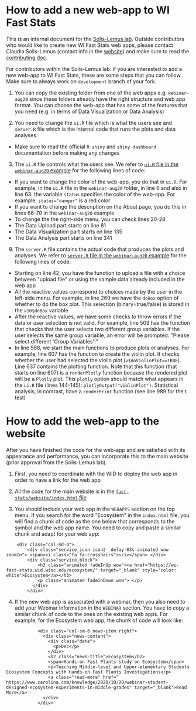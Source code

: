 # How to add a new web-app to WI Fast Stats

This is an internal document for the [Solis-Lemus lab](https://solislemuslab.github.io/). Outside contributors who would like to create new WI Fast Stats web apps, please contact Claudia Solis-Lemus (contact info in the [website](https://solislemuslab.github.io//pages/people.html)) and make sure to read the [contributing doc](https://github.com/crsl4/fast-stats/blob/master/CONTRIBUTING.md).

For contributors within the Solis-Lemus lab: if you are interested to add a new web-app to WI Fast Stats, these are some steps that you can follow. Make sure to always work on `development` branch of your fork.

1. You can copy the existing folder from one of the web apps e.g. `webinar-aug20` since these folders already have the right structure and web app format. You can choose the web-app that has some of the features that you need (e.g. in terms of Data Visualization or Data Analysis)

2. You need to change the `ui.R` file which is what the users see and `server.R` file which is the internal code that runs the plots and data analyses.
  - Make sure to read the official `R shiny` and `shiny dashboard` documentation before making any changes

3. The `ui.R` file controls what the users see. We refer to [`ui.R` file in the `webinar-aug20` example](https://github.com/crsl4/fast-stats/blob/master/shiny-app/webinar-aug20/ui.R) for the following lines of code:
  - If you want to change the color of the web-app, you do that in `ui.R`. For example, in the `ui.R` file in the `webinar-aug20` folder, in line 6 and also in line 63: the variable `status` specifies the color of the web-app. For example, `status="danger"` is a red color
  - If you want to change the description on the About page, you do this in lines 66-70 in the `webinar-aug20` example
  - To change the the right-side menu, you can check lines 20-28
  - The Data Upload part starts on line 81
  - The Data Visualization part starts on line 135
  - The Data Analysis part starts on line 341

9. The `server.R` file contains the actual code that produces the plots and analyses. We refer to [`server.R` file in the `webinar-aug20` example](https://github.com/crsl4/fast-stats/blob/master/shiny-app/webinar-aug20/server.R) for the following lines of code:
  - Starting on line 42, you have the function to upload a file with a choice between "upload file" or using the sample data already included in the web app
  - All the reactive values correspond to choices made by the user in the left-side menu. For example, in line 260 we have the `doBox` option of whether to do the box plot. This selection (binary=true/false) is stored in the `v10$doBox` variable
  - After the reactive values, we have some checks to throw errors if the data or user selection is not valid. For example, line 509 has the function that checks that the user selects two different group variables. If the user selects the same group variable, an error will be prompted: "Please select different 'Group Variables'!"
  - In line 568, we start the main functions to produce plots or analyses. For example, line 607 has the function to create the violin plot. It checks whether the user had selected the violin plot (`v$doViolinPlot==TRUE`). Line 637 contains the plotting function. Note that this function (that starts on line 607) is a `renderPlotly` function because the rendered plot will be a `Plotly` plot. This `plotly` option should match what appears in the `ui.R` file (lines 144-145): `plotlyOutput("violinPlot")`. Statistical analysis, in contrast, have a `renderPrint` function (see line 989 for the t test)

# How to add the web-app to the website

After you have finished the code for the web-app and are satisfied with its appearance and performance, you can incorporate this to the main website (prior approval from the Solis-Lemus lab).

1. First, you need to coordinate with the WID to deploy the web app in order to have a link for the web app

2. All the code for the main website is in the [`fast-stats/website/index.html` file](https://github.com/crsl4/fast-stats/blob/master/website/index.html)

3. You should include your web app in the `WEBAPPS` section on the top menu. If you search for the word "Ecosystem" in the `index.html` file, you will find a chunk of code as the one below that corresponds to the symbol and the web app name. You need to copy and paste a similar chunk and adapt for your web app:
```
    <div class="col-md-4"> 
		<div class="service_icon icon2  delay-03s animated wow zoomIn"> <span><i class="fa fa-crosshairs"></i></span> </div> 
		<div class="service_block">
            <h3 class="animated fadeInUp wow"><a href="https://wi-fast-stats.wid.wisc.edu/ecosystem/" target="_blank" style="color: white">Ecosystem</a></h3>
            <p class="animated fadeInDown wow"> </p>
          </div>
        </div>
```

4. If the new web app is associated with a webinar, then you also need to add your Webinar information in the `WEBINAR` section. You have to copy a similar chunk of code to the ones on the existing web apps. For example, for the Ecosystem web app, the chunk of code will look like:
```
            <div class="col-sm-6 news-item right">
              <div class="news-content">
                <div class="date">
                  <p>Dec</p> 
                </div>
                <h2 class="news-title">Ecosystem</h2> 
                <span>Hands-on Fast Plants study on Ecosystem</span>
                <p>Teaching Middle-level and Upper-elementary Students Ecosystem Concepts with Hands-on Fast Plants Investigations</p>
                <a class="read-more" href=" https://www.carolina.com/knowledge/2020/10/20/webinar-student-designed-ecosystem-experiments-in-middle-grades" target="_blank">Read More</a>
              </div>
            </div>
```
